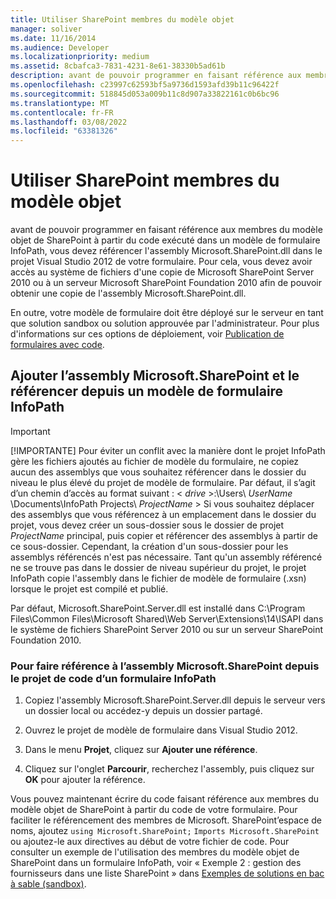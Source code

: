 ```yaml
---
title: Utiliser SharePoint membres du modèle objet
manager: soliver
ms.date: 11/16/2014
ms.audience: Developer
ms.localizationpriority: medium
ms.assetid: 8cbafca3-7831-4231-8e61-38330b5ad61b
description: avant de pouvoir programmer en faisant référence aux membres du modèle objet de SharePoint à partir du code exécuté dans un modèle de formulaire InfoPath, vous devez référencer l'assembly Microsoft.SharePoint.dll dans le projet Visual Studio 2012 de votre formulaire. Pour cela, vous devez avoir accès au système de fichiers d'une copie de Microsoft SharePoint Server 2010 ou à un serveur Microsoft SharePoint Foundation 2010 afin de pouvoir obtenir une copie de l'assembly Microsoft.SharePoint.dll.
ms.openlocfilehash: c23997c62593bf5a9736d1593afd39b11c96422f
ms.sourcegitcommit: 518845d053a009b11c8d907a33822161c0b6bc96
ms.translationtype: MT
ms.contentlocale: fr-FR
ms.lasthandoff: 03/08/2022
ms.locfileid: "63381326"
---
```

# <a name="use-sharepoint-object-model-members"></a>Utiliser SharePoint membres du modèle objet

avant de pouvoir programmer en faisant référence aux membres du modèle objet de SharePoint à partir du code exécuté dans un modèle de formulaire InfoPath, vous devez référencer l'assembly Microsoft.SharePoint.dll dans le projet Visual Studio 2012 de votre formulaire. Pour cela, vous devez avoir accès au système de fichiers d'une copie de Microsoft SharePoint Server 2010 ou à un serveur Microsoft SharePoint Foundation 2010 afin de pouvoir obtenir une copie de l'assembly Microsoft.SharePoint.dll.
  
En outre, votre modèle de formulaire doit être déployé sur le serveur en tant que solution sandbox ou solution approuvée par l'administrateur. Pour plus d'informations sur ces options de déploiement, voir [Publication de formulaires avec code](publishing-forms-with-code.md).
  
## <a name="add-and-reference-the-microsoftsharepoint-assembly-from-an-infopath-form-template"></a>Ajouter l’assembly Microsoft.SharePoint et le référencer depuis un modèle de formulaire InfoPath

> [!IMPORTANT]
> [!IMPORTANTE] Pour éviter un conflit avec la manière dont le projet InfoPath gère les fichiers ajoutés au fichier de modèle du formulaire, ne copiez aucun des assemblys que vous souhaitez référencer dans le dossier du niveau le plus élevé du projet de modèle de formulaire. Par défaut, il s’agit d’un chemin d’accès au format suivant : < *drive* >:\Users\ *UserName*  \Documents\InfoPath Projects\ *ProjectName* > Si vous souhaitez déplacer des assemblys que vous référencez à un emplacement dans le dossier du projet, vous devez créer un sous-dossier sous le dossier de projet *ProjectName*  principal, puis copier et référencer des assemblys à partir de ce sous-dossier. Cependant, la création d'un sous-dossier pour les assemblys référencés n'est pas nécessaire. Tant qu'un assembly référencé ne se trouve pas dans le dossier de niveau supérieur du projet, le projet InfoPath copie l'assembly dans le fichier de modèle de formulaire (.xsn) lorsque le projet est compilé et publié.
  
Par défaut, Microsoft.SharePoint.Server.dll est installé dans C:\Program Files\Common Files\Microsoft Shared\Web Server\Extensions\14\ISAPI dans le système de fichiers SharePoint Server 2010 ou sur un serveur SharePoint Foundation 2010.
  
### <a name="to-reference-the-microsoftsharepoint-assembly-from-an-infopath-forms-code-project"></a>Pour faire référence à l’assembly Microsoft.SharePoint depuis le projet de code d’un formulaire InfoPath

1. Copiez l'assembly Microsoft.SharePoint.Server.dll depuis le serveur vers un dossier local ou accédez-y depuis un dossier partagé.

2. Ouvrez le projet de modèle de formulaire dans Visual Studio 2012.

3. Dans le menu **Projet**, cliquez sur **Ajouter une référence**.

4. Cliquez sur l'onglet **Parcourir**, recherchez l'assembly, puis cliquez sur **OK** pour ajouter la référence.

Vous pouvez maintenant écrire du code faisant référence aux membres du modèle objet de SharePoint à partir du code de votre formulaire. Pour faciliter le référencement des membres de Microsoft. SharePoint’espace de noms, ajoutez `using Microsoft.SharePoint;` `Imports Microsoft.SharePoint` ou ajoutez-le aux directives au début de votre fichier de code. Pour consulter un exemple de l'utilisation des membres du modèle objet de SharePoint dans un formulaire InfoPath, voir « Exemple 2 : gestion des fournisseurs dans une liste SharePoint » dans [Exemples de solutions en bac à sable (sandbox)](sample-sandboxed-solutions.md).
